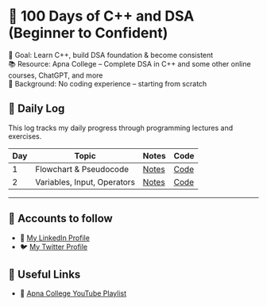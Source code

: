 # 💯 100 Days of C++ and DSA (Beginner to Confident)

🎯 Goal: Learn C++, build DSA foundation & become consistent  
📚 Resource: Apna College – Complete DSA in C++ and some other online courses, ChatGPT, and more  
🧠 Background: No coding experience – starting from scratch



## 🚀 Daily Log

This log tracks my daily progress through programming lectures and exercises.

| Day | Topic                       | Notes  | Code   |
|-----|-----------------------------|--------|--------|
| 1   | Flowchart & Pseudocode      | [Notes][day1-notes] | [Code][day1-code] |
| 2   | Variables, Input, Operators | [Notes][day2-notes] | [Code][day2-code] |

[day1-notes]: Week1/Day1-Lecture1/Notes-Lecture1-Flowchart-Pseudocode.md
[day1-code]: Week1/Day1-Lecture1/Lecture1-Flowchart-Pseudocode.cpp
[day2-notes]: Week1/Day2-Lecture2/Notes-Lecture2-Variables-Operators-IO.md
[day2-code]: Week1/Day2-Lecture2/Lecture2-Variables-Operators-IO.cpp


---
## 🔗 Accounts to follow
- 💼 [My LinkedIn Profile](https://www.linkedin.com/in/saeed-ahmed78)
- 🐦 [My Twitter Profile](https://x.com/ahmed_8278?s=21)

## 🔗 Useful Links
- 🎥 [Apna College YouTube Playlist](https://www.youtube.com/playlist?list=PLfqMhTWNBTe0b2nM6JHVCnAkhQRGiZMSJ)

